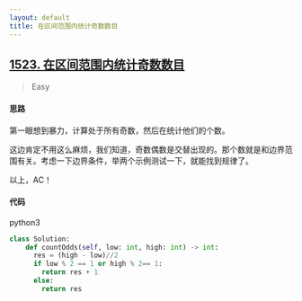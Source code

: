 ```yaml
---
layout: default
title: 在区间范围内统计奇数数目
---
```


## [1523\. 在区间范围内统计奇数数目](https://leetcode-cn.com/problems/count-odd-numbers-in-an-interval-range/)

> Easy

#### 思路

第一眼想到暴力，计算处于所有奇数，然后在统计他们的个数。

这边肯定不用这么麻烦，我们知道，奇数偶数是交替出现的。那个数就是和边界范围有关。考虑一下边界条件，举两个示例测试一下，就能找到规律了。

以上，AC！

#### 代码
python3
```python
class Solution:
    def countOdds(self, low: int, high: int) -> int:
      res = (high - low)//2
      if low % 2 == 1 or high % 2== 1:
        return res + 1
      else:
        return res
```